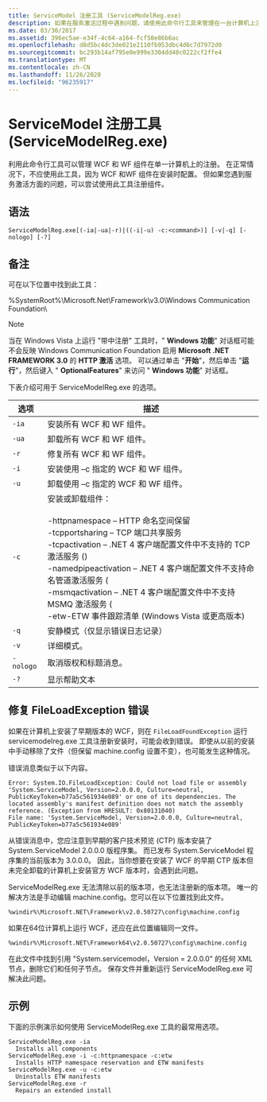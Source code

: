 ```yaml
---
title: ServiceModel 注册工具 (ServiceModelReg.exe)
description: 如果在服务激活过程中遇到问题，请使用此命令行工具来管理在一台计算机上注册 WCF 和 WF 组件。
ms.date: 03/30/2017
ms.assetid: 396ec5ae-e34f-4c64-a164-fcf50e86b6ac
ms.openlocfilehash: d8d5bc4dc3de021e2110fb953dbc4d6c7d7972d0
ms.sourcegitcommit: bc293b14af795e0e999e3304dd40c0222cf2ffe4
ms.translationtype: MT
ms.contentlocale: zh-CN
ms.lasthandoff: 11/26/2020
ms.locfileid: "96235917"
---
```

# <a name="servicemodel-registration-tool-servicemodelregexe"></a>ServiceModel 注册工具 (ServiceModelReg.exe)

利用此命令行工具可以管理 WCF 和 WF 组件在单一计算机上的注册。 在正常情况下，不应使用此工具，因为 WCF 和WF 组件在安装时配置。 但如果您遇到服务激活方面的问题，可以尝试使用此工具注册组件。  
  
## <a name="syntax"></a>语法  
  
```console  
ServiceModelReg.exe[(-ia|-ua|-r)|((-i|-u) -c:<command>)] [-v|-q] [-nologo] [-?]  
```  
  
## <a name="remarks"></a>备注  

 可在以下位置中找到此工具：  
  
 %SystemRoot%\Microsoft.Net\Framework\v3.0\Windows Communication Foundation\  
  
> [!NOTE]
> 当在 Windows Vista 上运行 "带中注册" 工具时，" **Windows 功能**" 对话框可能不会反映 Windows Communication Foundation 启用 **Microsoft .NET FRAMEWORK 3.0** 的 **HTTP 激活** 选项。 可以通过单击 "**开始**"，然后单击 "**运行**"，然后键入 " **OptionalFeatures**" 来访问 " **Windows 功能**" 对话框。  
  
 下表介绍可用于 ServiceModelReg.exe 的选项。  
  
|选项|描述|  
|------------|-----------------|  
|`-ia`|安装所有 WCF 和 WF 组件。|  
|`-ua`|卸载所有 WCF 和 WF 组件。|  
|`-r`|修复所有 WCF 和 WF 组件。|  
|`-i`|安装使用 –c 指定的 WCF 和 WF 组件。|  
|`-u`|卸载使用 –c 指定的 WCF 和 WF 组件。|  
|`-c`|安装或卸载组件：<br /><br /> -httpnamespace – HTTP 命名空间保留<br />-tcpportsharing – TCP 端口共享服务<br />-tcpactivation – .NET 4 客户端配置文件中不支持的 TCP 激活服务 () <br />-namedpipeactivation – .NET 4 客户端配置文件不支持命名管道激活服务 (<br />-msmqactivation – .NET 4 客户端配置文件中不支持 MSMQ 激活服务 (<br />-etw-ETW 事件跟踪清单 (Windows Vista 或更高版本) |  
|`-q`|安静模式（仅显示错误日志记录）|  
|`-v`|详细模式。|  
|`-nologo`|取消版权和标题消息。|  
|`-?`|显示帮助文本|  
  
## <a name="fixing-the-fileloadexception-error"></a>修复 FileLoadException 错误  

 如果在计算机上安装了早期版本的 WCF，则在 `FileLoadFoundException` 运行 servicemodelreg.exe 工具注册新安装时，可能会收到错误。 即使从以前的安装中手动移除了文件（但保留 machine.config 设置不变），也可能发生这种情况。  
  
 错误消息类似于以下内容。  
  
```console  
Error: System.IO.FileLoadException: Could not load file or assembly 'System.ServiceModel, Version=2.0.0.0, Culture=neutral, PublicKeyToken=b77a5c561934e089' or one of its dependencies. The located assembly's manifest definition does not match the assembly reference. (Exception from HRESULT: 0x80131040)  
File name: 'System.ServiceModel, Version=2.0.0.0, Culture=neutral, PublicKeyToken=b77a5c561934e089'  
```  
  
 从错误消息中，您应注意到早期的客户技术预览 (CTP) 版本安装了 System.ServiceModel 2.0.0.0 版程序集。 而已发布 System.ServiceModel 程序集的当前版本为 3.0.0.0。 因此，当你想要在安装了 WCF 的早期 CTP 版本但未完全卸载的计算机上安装官方 WCF 版本时，会遇到此问题。  
  
 ServiceModelReg.exe 无法清除以前的版本项，也无法注册新的版本项。 唯一的解决方法是手动编辑 machine.config。您可以在以下位置找到此文件。  
  
```console  
%windir%\Microsoft.NET\Framework\v2.0.50727\config\machine.config
```  
  
 如果在64位计算机上运行 WCF，还应在此位置编辑同一文件。  
  
```console  
%windir%\Microsoft.NET\Framework64\v2.0.50727\config\machine.config
```  
  
 在此文件中找到引用 "System.servicemodel，Version = 2.0.0.0" 的任何 XML 节点，删除它们和任何子节点。 保存文件并重新运行 ServiceModelReg.exe 可解决此问题。  
  
## <a name="examples"></a>示例  

 下面的示例演示如何使用 ServiceModelReg.exe 工具的最常用选项。  
  
```console  
ServiceModelReg.exe -ia  
  Installs all components  
ServiceModelReg.exe -i -c:httpnamespace -c:etw  
  Installs HTTP namespace reservation and ETW manifests  
ServiceModelReg.exe -u -c:etw  
  Uninstalls ETW manifests  
ServiceModelReg.exe -r  
  Repairs an extended install  
```
